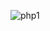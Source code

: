 ![php1](https://github.com/ZhArtem/MaximasterTest/assets/114347290/696feb3d-6a80-4d5f-9545-d9e98ffc52d4)
